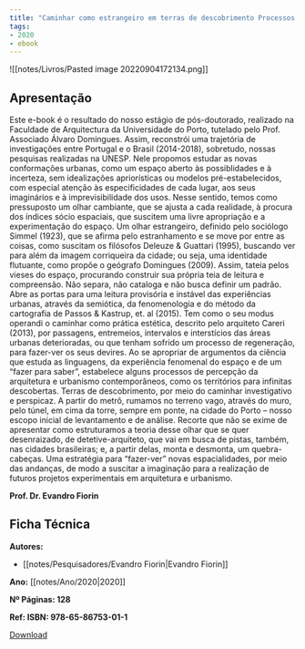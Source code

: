 ```yaml
---
title: "Caminhar como estrangeiro em terras de descobrimento Processos de percepção da arquitetura e urbanismo contemporâneos"
tags:
- 2020
- ebook
---
```


![[notes/Livros/Pasted image 20220904172134.png]]

## Apresentação

Este e-book é o resultado do nosso estágio de pós-doutorado, realizado na Faculdade de Arquitectura da 
Universidade do Porto, tutelado pelo Prof. Associado Álvaro Domingues. Assim, reconstrói uma trajetória de investigações entre Portugal e o Brasil (2014-2018), sobretudo, nossas pesquisas realizadas na UNESP. Nele 
propomos estudar as novas conformações urbanas, como um espaço aberto às possiblidades e à incerteza, sem idealizações apriorísticas ou modelos pré-estabelecidos, com especial atenção às especificidades de cada lugar, aos seus imaginários e à imprevisibilidade dos usos. Nesse sentido, temos como pressuposto um olhar cambiante, que se ajusta a cada realidade, à procura dos índices sócio espaciais, que suscitem uma livre apropriação e a experimentação do espaço. Um olhar estrangeiro, definido pelo sociólogo Simmel (1923), que se afirma pelo estranhamento e se move por entre as coisas, como suscitam os filósofos Deleuze & Guattari (1995), buscando ver para além da imagem corriqueira da cidade; ou seja, uma identidade flutuante, como propõe o geógrafo Domingues (2009). Assim, tateia pelos vieses do espaço, procurando construir sua própria teia de leitura e compreensão. Não separa, não cataloga e não busca definir um padrão. Abre as portas para uma leitura provisória e instável das experiências urbanas, através da semiótica, da fenomenologia e do método da cartografia de Passos & Kastrup, et. al (2015). Tem como o seu modus operandi o caminhar como prática estética, descrito pelo arquiteto Careri (2013), por passagens, entremeios, intervalos e interstícios das áreas urbanas deterioradas, ou que tenham sofrido um processo de regeneração, para fazer-ver os seus devires. Ao se apropriar de argumentos da ciência que estuda as linguagens, da experiência fenomenal do espaço e de um “fazer para saber”, estabelece alguns processos de percepção da arquitetura e urbanismo contemporâneos, como os territórios para infinitas descobertas. Terras de descobrimento, por meio do caminhar investigativo e perspicaz. A partir do metrô, rumamos no terreno vago, através do muro, pelo túnel, em cima da torre, sempre em ponte, na cidade do Porto – nosso escopo inicial de levantamento e de análise. Recorte que não se exime de apresentar como estruturamos a teoria desse olhar que se quer desenraizado, de detetive-arquiteto, que vai em busca de pistas, também, nas cidades brasileiras; e, a partir delas, monta e desmonta, um quebra-cabeças. Uma estratégia para “fazer-ver” novas espacialidades, por meio das andanças, de modo a suscitar a imaginação para a realização de futuros projetos experimentais em arquitetura e urbanismo. 

**Prof. Dr. Evandro Fiorin**

## Ficha Técnica

**Autores:**
- [[notes/Pesquisadores/Evandro Fiorin|Evandro Fiorin]]

**Ano:** [[notes/Ano/2020|2020]]

**Nº Páginas: 128**

**Ref: ISBN: 978-65-86753-01-1**

[Download](https://www.estantedaanap.org/product-page/caminhar-como-estrangeiro-em-terras-de-descobrimentos)